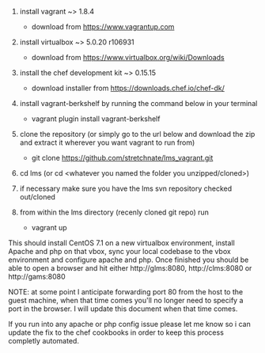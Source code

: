 1. install vagrant ~> 1.8.4
	- download from https://www.vagrantup.com

2. install virtualbox ~> 5.0.20 r106931
	- download from https://www.virtualbox.org/wiki/Downloads

3. install the chef development kit ~> 0.15.15
	- download installer from https://downloads.chef.io/chef-dk/

4. install vagrant-berkshelf by running the command below in your terminal
	- vagrant plugin install vagrant-berkshelf

5. clone the repository (or simply go to the url below and download the zip and extract it wherever you want vagrant to run from)
	- git clone https://github.com/stretchnate/lms_vagrant.git

6. cd lms (or cd <whatever you named the folder you unzipped/cloned>)

7. if necessary make sure you have the lms svn repository checked out/cloned

8. from within the lms directory (recenly cloned git repo) run
	- vagrant up

This should install CentOS 7.1 on a new virtualbox environment, install Apache and php on that vbox, sync your local codebase to the vbox environment and configure apache and php.
Once finished you should be able to open a browser and hit either http://glms:8080, http://clms:8080 or http://gams:8080

NOTE: at some point I anticipate forwarding port 80 from the host to the guest machine, when that time comes you'll no longer need to specify a port in the browser. I will update this document when that time comes.

If you run into any apache or php config issue please let me know so i can update the fix to the chef cookbooks in order to keep this process completly automated.